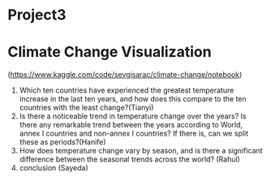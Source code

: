 # Project3
# **Climate Change Visualization** 

(https://www.kaggle.com/code/sevgisarac/climate-change/notebook)

1. Which ten countries have experienced the greatest temperature increase in the last ten years, and how does this compare to the ten countries with the least change?(Tianyi)
2. Is there a noticeable trend in temperature change over the years? Is there any remarkable trend between the years according to World, annex I countries and non-annex I countries? If there is, can we split these as periods?(Hanife)
3. How does temperature change vary by season, and is there a significant difference between the seasonal trends across the world? (Rahul)
4. conclusion (Sayeda)
